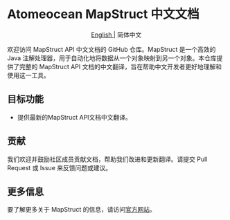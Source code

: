 # Atomeocean MapStruct 中文文档

<p align="center">
 <a href="README.md"> English </a> | 简体中文
</p>

欢迎访问 MapStruct API 中文文档的 GitHub 仓库。MapStruct 是一个高效的 Java 注解处理器，用于自动化地将数据从一个对象映射到另一个对象。本仓库提供了完整的 MapStruct API 文档的中文翻译，旨在帮助中文开发者更好地理解和使用这一工具。

## 目标功能

- 提供最新的MapStruct API文档中文翻译。

## 贡献

我们欢迎并鼓励社区成员贡献文档，帮助我们改进和更新翻译。请提交 Pull Request 或 Issue 来反馈问题或建议。

## 更多信息

要了解更多关于 MapStruct 的信息，请访问[官方网站](https://mapstruct.org/)。